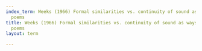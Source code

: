 ```yaml
---
index_term: Weeks (1966) Formal similarities vs. continuity of sound as ways of connecting
  poems
title: Weeks (1966) Formal similarities vs. continuity of sound as ways of connecting
  poems
layout: term

---
```

